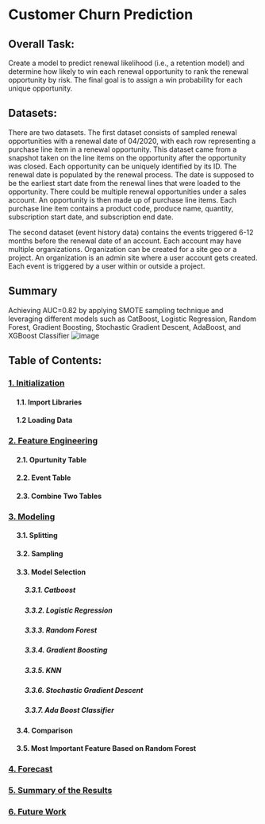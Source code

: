 # Customer Churn Prediction

## Overall Task:
Create a model to predict renewal likelihood (i.e., a retention model) and determine how likely to win each renewal opportunity to rank the renewal opportunity by risk. The final goal is to assign a win probability for each unique opportunity.

## Datasets: 

There are two datasets. The first dataset consists of sampled renewal opportunities with a renewal date of 04/2020, with each row representing a purchase line item in a renewal opportunity. This dataset came from a snapshot taken on the line items on the opportunity after the opportunity was closed. Each opportunity can be uniquely identified by its ID. The renewal date is populated by the renewal process. The date is supposed to be the earliest start date from the renewal lines that were loaded to the opportunity. There could be multiple renewal opportunities under a sales account. An opportunity is then made up of purchase line items. Each purchase line item contains a product code, produce name, quantity, subscription start date, and subscription end date.

The second dataset (event history data) contains the events triggered 6-12 months before the renewal date of an account. Each account may have multiple organizations. Organization can be created for a site geo or a project. An organization is an admin site where a user account gets created. Each event is triggered by a user within or outside a project.

## Summary

Achieving AUC=0.82 by applying SMOTE sampling technique and leveraging different models such as CatBoost, Logistic Regression, Random Forest, Gradient Boosting, Stochastic Gradient Descent, AdaBoost, and XGBoost Classifier ![image](https://user-images.githubusercontent.com/74073406/209892531-76030d16-47d4-4d85-b46c-f2b2383b13b0.png)


## Table of Contents:

### [1. Initialization](https://github.com/91104311/Portfolio/blob/main/Customer%20Churn%20Prediction/1.%20Initialization%20-%20Customer%20Churn%20Prediction.ipynb)

#### &nbsp;&nbsp;&nbsp;&nbsp; 1.1. Import Libraries
#### &nbsp;&nbsp;&nbsp;&nbsp; 1.2 Loading Data

### [2. Feature Engineering](https://github.com/91104311/Portfolio/blob/main/Customer%20Churn%20Prediction/2.%20Feature%20Engineering%20-%20Customer%20Churn%20Prediction.ipynb)

#### &nbsp;&nbsp;&nbsp;&nbsp; 2.1. Opurtunity Table
#### &nbsp;&nbsp;&nbsp;&nbsp; 2.2. Event Table
#### &nbsp;&nbsp;&nbsp;&nbsp; 2.3. Combine Two Tables


### [3. Modeling](https://github.com/91104311/Portfolio/blob/main/Customer%20Churn%20Prediction/3.%20Modeling%20-%20Customer%20Churn%20Prediction.ipynb)

#### &nbsp;&nbsp;&nbsp;&nbsp; 3.1. Splitting
#### &nbsp;&nbsp;&nbsp;&nbsp; 3.2. Sampling
#### &nbsp;&nbsp;&nbsp;&nbsp; 3.3. Model Selection
##### &nbsp;&nbsp;&nbsp;&nbsp; &nbsp;&nbsp;&nbsp;&nbsp; 3.3.1. Catboost
##### &nbsp;&nbsp;&nbsp;&nbsp; &nbsp;&nbsp;&nbsp;&nbsp; 3.3.2. Logistic Regression
##### &nbsp;&nbsp;&nbsp;&nbsp; &nbsp;&nbsp;&nbsp;&nbsp; 3.3.3. Random Forest 
##### &nbsp;&nbsp;&nbsp;&nbsp; &nbsp;&nbsp;&nbsp;&nbsp; 3.3.4. Gradient Boosting
##### &nbsp;&nbsp;&nbsp;&nbsp; &nbsp;&nbsp;&nbsp;&nbsp; 3.3.5. KNN
##### &nbsp;&nbsp;&nbsp;&nbsp; &nbsp;&nbsp;&nbsp;&nbsp; 3.3.6. Stochastic Gradient Descent
##### &nbsp;&nbsp;&nbsp;&nbsp; &nbsp;&nbsp;&nbsp;&nbsp; 3.3.7. Ada Boost Classifier
#### &nbsp;&nbsp;&nbsp;&nbsp; 3.4. Comparison
#### &nbsp;&nbsp;&nbsp;&nbsp; 3.5. Most Important Feature Based on Random Forest

### [4. Forecast](https://github.com/91104311/Portfolio/blob/main/Customer%20Churn%20Prediction/4.%20Forecast%20-%20Customer%20Churn%20Prediction.ipynb)

### [5. Summary of the Results](https://github.com/91104311/Portfolio/blob/main/Customer%20Churn%20Prediction/Summary%20of%20the%20Results.pdf)

### [6. Future Work](https://github.com/91104311/Portfolio/blob/main/Customer%20Churn%20Prediction/5.%20Future%20Work%20-%20Customer%20Churn%20Prediction.ipynb)
